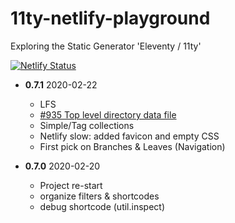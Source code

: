 # 11ty-netlify-playground
Exploring the Static Generator 'Eleventy / 11ty'

[![Netlify Status](https://api.netlify.com/api/v1/badges/87fcccb7-3de5-4fde-815e-9e402010f1e7/deploy-status)](https://app.netlify.com/sites/11ty-netlify-playground/deploys)

- **0.7.1** 2020-02-22
  + LFS
  + [\#935 Top level directory data file](https://github.com/11ty/eleventy/issues/935)
  + Simple/Tag collections
  + Netlify slow: added favicon and empty CSS
  + First pick on Branches & Leaves (Navigation)


- **0.7.0** 2020-02-20
  + Project re-start
  + organize filters & shortcodes
  + debug shortcode (util.inspect)
